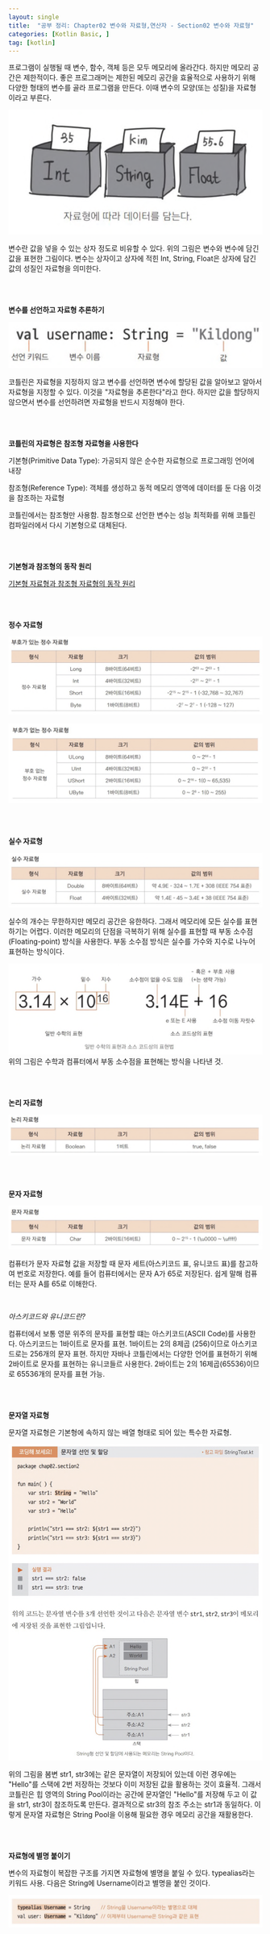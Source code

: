 ```yaml
---
layout: single
title:  "공부 정리: Chapter02 변수와 자료형,연산자 - Section02 변수와 자료형"
categories: [Kotlin Basic, ]
tag: [kotlin]
---
```


프로그램이 실행될 때 변수, 함수, 객체 등은 모두 메모리에 올라간다. 하지만 메모리 공간은 제한적이다. 좋은 프로그래머는 제한된 메모리 공간을 효율적으로 사용하기 위해 다양한 형태의 변수를 골라 프로그램을 만든다. 이때 변수의 모양(또는 성질)을 자료형이라고 부른다.

![chapter02-section02-01](/images/2023-04-27-chapter02-section02/chapter02-section02-01.png)

변수란 값을 넣을 수 있는 상자 정도로 비유할 수 있다. 위의 그림은 변수와 변수에 담긴 값을 표현한 그림이다. 변수는 상자이고 상자에 적힌 Int, String, Float은 상자에 담긴 값의 성질인 자료형을 의미한다.

<br>
<br>

**변수를 선언하고 자료형 추론하기**

![chapter02-section02-02](/images/2023-04-27-chapter02-section02/chapter02-section02-02.png)

코틀린은 자료형을 지정하지 않고 변수를 선언하면 변수에 할당된 값을 알아보고 알아서 자료형을 지정할 수 있다. 이것을 "자료형을 추론한다"라고 한다. 하지만 값을 할당하지 않으면서 변수를 선언하려면 자료형을 반드시 지정해야 한다.

<br>
<br>

**코틀린의 자료형은 참조형 자료형을 사용한다**

기본형(Primitive Data Type): 가공되지 않은 순수한 자료형으로 프로그래밍 언어에 내장

참조형(Reference Type): 객체를 생성하고 동적 메모리 영역에 데이터를 둔 다음 이것을 참조하는 자료형

코틀린에서는 참조형만 사용함. 참조형으로 선언한 변수는 성능 최적화를 위해 코틀린 컴파일러에서 다시 기본형으로 대체된다.

<br>
<br>

**기본형과 참조형의 동작 원리**

[기본형 자료형과 참조형 자료형의 동작 원리](https://sdhong0609.github.io/cs/primitive-data-type-and-reference-type/)

<br>
<br>

**정수 자료형**

![chapter02-section02-03](/images/2023-04-27-chapter02-section02/chapter02-section02-03.png)

![chapter02-section02-04](/images/2023-04-27-chapter02-section02/chapter02-section02-04.png)

<br>
<br>

**실수 자료형**

![chapter02-section02-05](/images/2023-04-27-chapter02-section02/chapter02-section02-05.png)

실수의 개수는 무한하지만 메모리 공간은 유한하다. 그래서 메모리에 모든 실수를 표현하기는 어렵다. 이러한 메모리의 단점을 극복하기 위해 실수를 표현할 때 부동 소수점(Floating-point) 방식을 사용한다. 부동 소수점 방식은 실수를 가수와 지수로 나누어 표현하는 방식이다.

![chapter02-section02-06](/images/2023-04-27-chapter02-section02/chapter02-section02-06.png)
위의 그림은 수학과 컴퓨터에서 부동 소수점을 표현해는 방식을 나타낸 것.

<br>
<br>

**논리 자료형**

![chapter02-section02-07](/images/2023-04-27-chapter02-section02/chapter02-section02-07.png)

<br>
<br>

**문자 자료형**

![chapter02-section02-08](/images/2023-04-27-chapter02-section02/chapter02-section02-08.png)

컴퓨터가 문자 자료형 값을 저장할 때 문자 세트(아스키코드 표, 유니코드 표)를 참고하여 번호로 저장한다. 예를 들어 컴퓨터에서는 문자 A가 65로 저장된다. 쉽게 말해 컴퓨터는 문자 A를 65로 이해한다.

<br>

*아스키코드와 유니코드란?*

컴퓨터에서 보통 영문 위주의 문자를 표현할 떄는 아스키코드(ASCII Code)를 사용한다. 아스키코드는 1바이트로 문자를 표현. 1바이트는 2의 8제곱 (256)이므로 아스키코드로는 256개의 문자 표현.
하지만 자바나 코틀린에서는 다양한 언어를 표현하기 위해 2바이트로 문자를 표현하는 유니코들르 사용한다. 2바이트는 2의 16제곱(65536)이므로 65536개의 문자를 표현 가능.

<br>
<br>

**문자열 자료형**

문자열 자료형은 기본형에 속하지 않는 배열 형태로 되어 있는 특수한 자료형.

![chapter02-section02-09](/images/2023-04-27-chapter02-section02/chapter02-section02-09.png)

위의 그림을 봄변 str1, str3에는 같은 문자열이 저장되어 있는데 이런 경우에는 "Hello"를 스택에 2번 저장하는 것보다 이미 저장된 값을 활용하는 것이 효율적. 그래서 코틀린은 힙 영역의 String Pool이라는 공간에 문자열인 "Hello"를 저장해 두고 이 값을 str1, str3이 참조하도록 만든다. 결과적으로 str3의 참조 주소는 str1과 동일하다. 이렇게 문자열 자료형은 String Pool을 이용해 필요한 경우 메모리 공간을 재활용한다.

<br>
<br>

**자료형에 별명 붙이기**

변수의 자료형이 복잡한 구조를 가지면 자료형에 별명을 붙일 수 있다. typealias라는 키워드 사용. 다음은 String에 Username이라고 별명을 붙인 것이다.

![chapter02-section02-10](/images/2023-04-27-chapter02-section02/chapter02-section02-10.png)

<br>
<br>
<br>
<br>
<br>
<br>
[참고 : Do it! 코틀린 프로그래밍](http://www.yes24.com/Product/Goods/74035266)